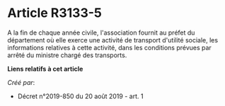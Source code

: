 # Article R3133-5

A la fin de chaque année civile, l'association fournit au préfet du département où elle exerce une activité de transport
d'utilité sociale, les informations relatives à cette activité, dans les conditions prévues par arrêté du ministre chargé des
transports.

**Liens relatifs à cet article**

_Créé par_:

  - Décret n°2019-850 du 20 août 2019 - art. 1
